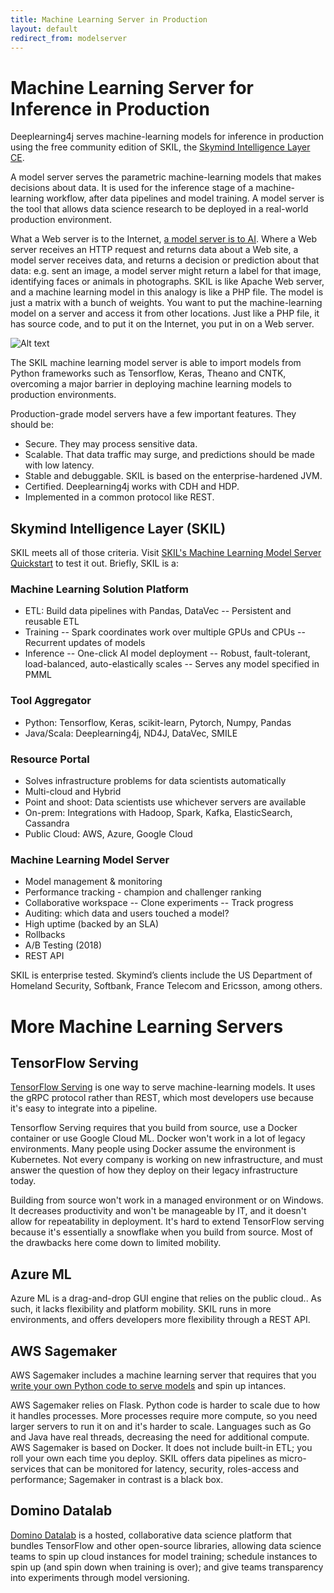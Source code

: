 ```yaml
---
title: Machine Learning Server in Production 
layout: default
redirect_from: modelserver
---
```


# Machine Learning Server for Inference in Production 

Deeplearning4j serves machine-learning models for inference in production using the free community edition of SKIL, the [Skymind Intelligence Layer CE](https://skymind.ai/products). 

A model server serves the parametric machine-learning models that makes decisions about data. It is used for the inference stage of a machine-learning workflow, after data pipelines and model training. A model server is the tool that allows data science research to be deployed in a real-world production environment.

What a Web server is to the Internet, [a model server is to AI](https://docs.google.com/presentation/d/1psNOQ3ZpPFeak2zsjO5EgUS-ypoFeyw-3eiLNvyEZzg/edit?usp=sharing). Where a Web server receives an HTTP request and returns data about a Web site, a model server receives data, and returns a decision or prediction about that data: e.g. sent an image, a model server might return a label for that image, identifying faces or animals in photographs. SKIL is like Apache Web server, and a machine learning model in this analogy is like a PHP file. The model is just a matrix with a bunch of weights. You want to put the machine-learning model on a server and access it from other locations. Just like a PHP file, it has source code, and to put it on the Internet, you put in on a Web server.

![Alt text](./img/AI_modelserver.png)

The SKIL machine learning model server is able to import models from Python frameworks such as Tensorflow, Keras, Theano and CNTK, overcoming a major barrier in deploying machine learning models to production environments.

Production-grade model servers have a few important features. They should be:

* Secure. They may process sensitive data. 
* Scalable. That data traffic may surge, and predictions should be made with low latency.
* Stable and debuggable. SKIL is based on the enterprise-hardened JVM.
* Certified. Deeplearning4j works with CDH and HDP.
* Implemented in a common protocol like REST.

## Skymind Intelligence Layer (SKIL)

SKIL meets all of those criteria. Visit [SKIL's Machine Learning Model Server Quickstart](https://skymind.readme.io/v1.0.1/docs/quickstart) to test it out. Briefly, SKIL is a:

### Machine Learning Solution Platform

* ETL: Build data pipelines with Pandas, DataVec
-- Persistent and reusable ETL
* Training
-- Spark coordinates work over multiple GPUs and CPUs
-- Recurrent updates of models
* Inference
-- One-click AI model deployment
-- Robust, fault-tolerant, load-balanced, auto-elastically scales
-- Serves any model specified in PMML

### Tool Aggregator
* Python: Tensorflow, Keras, scikit-learn, Pytorch, Numpy, Pandas
* Java/Scala: Deeplearning4j, ND4J, DataVec, SMILE

### Resource Portal
* Solves infrastructure problems for data scientists automatically
* Multi-cloud and Hybrid
* Point and shoot: Data scientists use whichever servers are available
* On-prem: Integrations with Hadoop, Spark, Kafka, ElasticSearch, Cassandra
* Public Cloud: AWS, Azure, Google Cloud

### Machine Learning Model Server
* Model management & monitoring
* Performance tracking - champion and challenger ranking
* Collaborative workspace
-- Clone experiments
-- Track progress
* Auditing: which data and users touched a model?
* High uptime (backed by an SLA)
* Rollbacks
* A/B Testing (2018)
* REST API

SKIL is enterprise tested. Skymind’s clients include the US Department of Homeland Security, Softbank, France Telecom and Ericsson, among others. 

# More Machine Learning Servers

## TensorFlow Serving

[TensorFlow Serving](https://www.tensorflow.org/serving/) is one way to serve machine-learning models. It uses the gRPC protocol rather than REST, which most developers use because it's easy to integrate into a pipeline.

Tensorflow Serving requires that you build from source, use a Docker container or use Google Cloud ML. Docker won't work in a lot of legacy environments. Many people using Docker assume the environment is Kubernetes. Not every company is working on new infrastructure, and must answer the question of how they deploy on their legacy infrastructure today. 

Building from source won't work in a managed environment or on Windows. It decreases productivity and won't be manageable by IT, and it doesn't allow for repeatability in deployment. It's hard to extend TensorFlow serving because it's essentially a snowflake when you build from source. Most of the drawbacks here come down to limited mobility.

## Azure ML 

Azure ML is a drag-and-drop GUI engine that relies on the public cloud.. As such, it lacks flexibility and platform mobility. SKIL runs in more environments, and offers developers more flexibility through a REST API. 

## AWS Sagemaker 

AWS Sagemaker includes a machine learning server that requires that you [write your own Python code to serve models](https://docs.aws.amazon.com/sagemaker/latest/dg/ex1-deploy-model.html) and spin up intances. 

AWS Sagemaker relies on Flask. Python code is harder to scale due to how it handles processes. More processes require more compute, so you need larger servers to run it on and it's harder to scale. Languages such as Go and Java have real threads, decreasing the need for additional compute. AWS Sagemaker is based on Docker. It does not include built-in ETL; you roll your own each time you deploy. SKIL offers data pipelines as micro-services that can be monitored for latency, security, roles-access and performance; Sagemaker in contrast is a black box. 

## Domino Datalab 

[Domino Datalab](https://www.dominodatalab.com/) is a hosted, collaborative data science platform that bundles TensorFlow and other open-source libraries, allowing data science teams to spin up cloud instances for model training; schedule instances to spin up (and spin down when training is over); and give teams transparency into experiments through model versioning.
